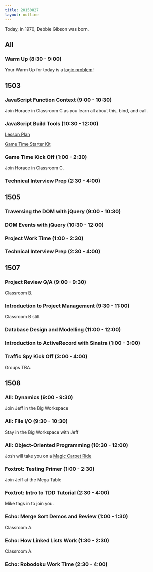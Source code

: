 ```yaml
---
title: 20150827
layout: outline
---
```


Today, in 1970, Debbie Gibson was born.

## All 

### Warm Up (8:30 - 9:00)

Your Warm Up for today is a [logic problem](https://dl.dropboxusercontent.com/u/505445/lsat_blog_-_preptest_50.pdf)!


## 1503 

### JavaScript Function Context (9:00 - 10:30)

Join Horace in Classroom C as you learn all about this, bind, and call.

### JavaScript Build Tools (10:30 - 12:00)

[Lesson Plan](https://github.com/turingschool/lesson_plans/blob/master/ruby_04-apis_and_scalability/javascript-build-tools.markdown)

[Game Time Starter Kit](https://github.com/turingschool-examples/game-time-starter-kit)

### Game Time Kick Off (1:00 - 2:30)

Join Horace in Classroom C.

### Technical Interview Prep (2:30 - 4:00)


## 1505

### Traversing the DOM with jQuery (9:00 - 10:30)



### DOM Events with jQuery (10:30 - 12:00)

### Project Work Time (1:00 - 2:30)

### Technical Interview Prep (2:30 - 4:00)


## 1507

### Project Review Q/A (9:00 - 9:30)

Classroom B.

### Introduction to Project Management (9:30 - 11:00)

Classroom B still.

### Database Design and Modelling (11:00 - 12:00)

### Introduction to ActiveRecord with Sinatra (1:00 - 3:00)

### Traffic Spy Kick Off (3:00 - 4:00)

Groups TBA.


## 1508

### All: Dynamics (9:00 - 9:30)

Join Jeff in the Big Workspace

### All: File I/O (9:30 - 10:30)

Stay in the Big Workspace with Jeff

### All: Object-Oriented Programming (10:30 - 12:00)
 
Josh will take you on a [Magic Carpet Ride](https://www.youtube.com/watch?v=RVir8VfIiBg)
 
### Foxtrot: Testing Primer (1:00 - 2:30)
 
Join Jeff at the Mega Table
 
### Foxtrot: Intro to TDD Tutorial (2:30 - 4:00)
 
Mike tags in to join you.
 
### Echo: Merge Sort Demos and Review (1:00 - 1:30)
 
Classroom A.
 
### Echo: How Linked Lists Work (1:30 - 2:30)
 
Classroom A.
 
### Echo: Robodoku Work Time (2:30 - 4:00)



